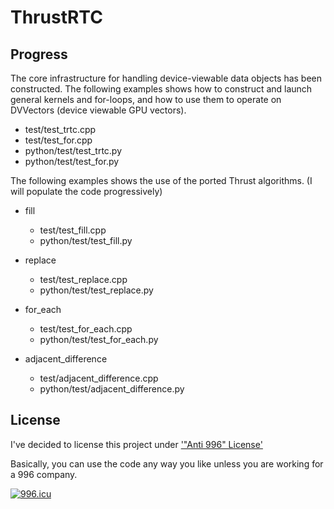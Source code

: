 # ThrustRTC

## Progress

The core infrastructure for handling device-viewable data objects has been constructed.
The following examples shows how to construct and launch general kernels and for-loops,
and how to use them to operate on DVVectors (device viewable GPU vectors).

* test/test_trtc.cpp
* test/test_for.cpp
* python/test/test_trtc.py
* python/test/test_for.py

The following examples shows the use of the ported Thrust algorithms.
(I will populate the code progressively)

* fill
  * test/test_fill.cpp
  * python/test/test_fill.py

* replace
  * test/test_replace.cpp
  * python/test/test_replace.py

* for_each
  * test/test_for_each.cpp
  * python/test/test_for_each.py

* adjacent_difference
  * test/adjacent_difference.cpp
  * python/test/adjacent_difference.py

## License 

I've decided to license this project under ['"Anti 996" License'](https://github.com/996icu/996.ICU/blob/master/LICENSE)

Basically, you can use the code any way you like unless you are working for a 996 company.

[![996.icu](https://img.shields.io/badge/link-996.icu-red.svg)](https://996.icu)



